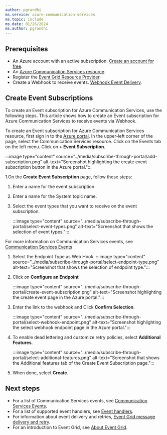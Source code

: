 ```yaml
---
author: pgrandhi
ms.service: azure-communication-services
ms.topic: include
ms.date: 01/26/2024
ms.author: pgrandhi
---
```


## Prerequisites

- An Azure account with an active subscription. [Create an account for free](https://azure.microsoft.com/free/dotnet/).
- An [Azure Communication Services resource](../../create-communication-resource.md).
- Register the [Event Grid Resource Provider](register-event-grid-resource-provider.md).
- Create a Webhook to receive events. [Webhook Event Delivery](../../../../../articles/event-grid/webhook-event-delivery.md).

## Create Event Subscriptions

To create an Event subscription for Azure Communication Services, use the following steps. This article shows how to create an Event subscription for Azure Communication Services to receive events via Webhook.

To create an Event subscription for Azure Communication Services resource, first sign in to the [Azure portal](https://portal.azure.com). In the upper-left corner of the page, select the Communication Services resource. Click on the Events tab on the left menu.
Click on **+ Event Subscription**. 

:::image type="content" source="../media/subscribe-through-portal/add-subscription.png" alt-text="Screenshot highlighting the create event subscription button in the Azure portal.":::

1.On the **Create Event Subscription** page, follow these steps:
1. Enter a name for the event subscription. 
1. Enter a name for the System topic name.
1. Select the event types that you want to receive on the event subscription.

    :::image type="content" source="../media/subscribe-through-portal/select-event-types.png" alt-text="Screenshot that shows the selection of event types.":::

For more information on Communication Services events, see [Communication Services Events](../../../../../articles/event-grid/event-schema-communication-services.md)

1. Select the Endpoint Type as Web Hook.
     :::image type="content" source="../media/subscribe-through-portal/select-endpoint-type.png" alt-text="Screenshot that shows the selection of endpoint type.":::

1. Click on **Configure an Endpoint**

    :::image type="content" source="../media/subscribe-through-portal/create-event-subscription.png" alt-text="Screenshot highlighting the create event page in the Azure portal.":::
 
1. Enter the link to the webhook and Click **Confirm Selection**.

    :::image type="content" source="../media/subscribe-through-portal/select-webhook-endpoint.png" alt-text="Screenshot highlighting the select webhook endpoint page in the Azure portal.":::
1. To enable dead lettering and customize retry policies, select **Additional Features**.

    :::image type="content" source="../media/subscribe-through-portal/select-additional-features.png" alt-text="Screenshot that shows the Additional features tab of the Create Event Subscription page.":::
1. When done, select **Create**.


## Next steps
* For a list of Communication Services events, see [Communication Services Events](../../../../../articles/event-grid/event-schema-communication-services.md).
* For a list of supported event handlers, see [Event handlers](../../../../../articles/event-grid/includes/event-handlers.md).
* For information about event delivery and retries, [Event Grid message delivery and retry](../../../../../articles/event-grid/delivery-and-retry.md).
* For an introduction to Event Grid, see [About Event Grid](../../../../../articles/event-grid/overview.md).